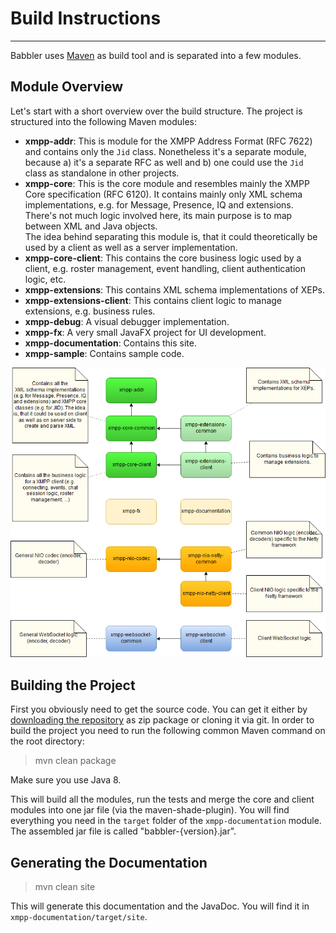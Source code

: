 # Build Instructions
---

Babbler uses [Maven](http://maven.apache.org/) as build tool and is separated into a few modules.

## Module Overview

Let's start with a short overview over the build structure.
The project is structured into the following Maven modules:

* **xmpp-addr**: This is module for the XMPP Address Format (RFC 7622) and contains only the `Jid` class. Nonetheless it's a separate module, because a) it's a separate RFC as well and b) one could use the `Jid` class as standalone in other projects. 
* **xmpp-core**: This is the core module and resembles mainly the XMPP Core specification (RFC 6120). It contains mainly only XML schema implementations, e.g. for Message, Presence, IQ and extensions. There's not much logic involved here, its main purpose is to map between XML and Java objects.<br/>The idea behind separating this module is, that it could theoretically be used by a client as well as a server implementation.
* **xmpp-core-client**: This contains the core business logic used by a client, e.g. roster management, event handling, client authentication logic, etc.
* **xmpp-extensions**: This contains XML schema implementations of XEPs.
* **xmpp-extensions-client**: This contains client logic to manage extensions, e.g. business rules.
* **xmpp-debug**: A visual debugger implementation.
* **xmpp-fx**: A very small JavaFX project for UI development.
* **xmpp-documentation**: Contains this site.
* **xmpp-sample**: Contains sample code.


![Module Overview](ModuleOverview.png)

## Building the Project

First you obviously need to get the source code. You can get it either by [downloading the repository](https://bitbucket.org/sco0ter/babbler/downloads) as zip package or cloning it via git.
In order to build the project you need to run the following common Maven command on the root directory:

> mvn clean package

Make sure you use Java 8.

This will build all the modules, run the tests and merge the core and client modules into one jar file (via the maven-shade-plugin).
You will find everything you need in the `target` folder of the `xmpp-documentation` module. The assembled jar file is called "babbler-{version}.jar".

## Generating the Documentation

> mvn clean site

This will generate this documentation and the JavaDoc. You will find it in `xmpp-documentation/target/site`.